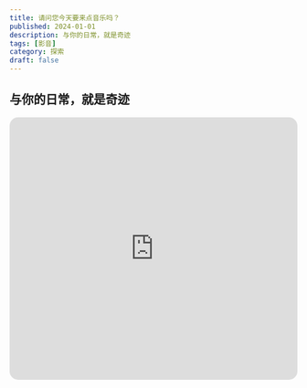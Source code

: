 ```yaml
---
title: 请问您今天要来点音乐吗？
published: 2024-01-01
description: 与你的日常，就是奇迹
tags: [影音]
category: 探索
draft: false
---
```



<!-- 
## YouTube

<iframe width="100%" height="468" src="https://www.youtube.com/embed/5gIf0_xpFPI?si=N1WTorLKL0uwLsU_" title="YouTube video player" frameborder="0" allow="accelerometer; autoplay; clipboard-write; encrypted-media; gyroscope; picture-in-picture; web-share" allowfullscreen></iframe>
 -->

## 与你的日常，就是奇迹

<iframe style="border-radius: 15px;" width="100%" height="460px" src="https://duke486.com/vid/ba.html" scrolling="no" border="0" frameborder="no" framespacing="0" allowfullscreen="true"></iframe>
